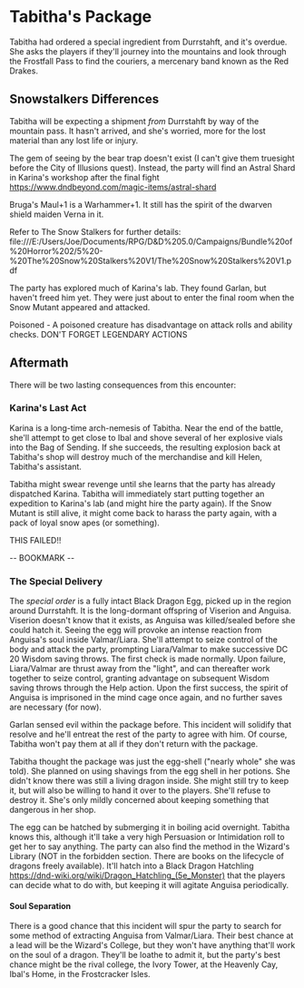 # Tabitha's Package
Tabitha had ordered a special ingredient from Durrstahft, and it's overdue. She asks the players if they'll journey into the mountains and look through the Frostfall Pass to find the couriers, a mercenary band known as the Red Drakes.

## Snowstalkers Differences
Tabitha will be expecting a shipment *from* Durrstahft by way of the mountain pass. It hasn't arrived, and she's worried, more for the lost material than any lost life or injury.

The gem of seeing by the bear trap doesn't exist (I can't give them truesight before the City of Illusions quest). Instead, the party will find an Astral Shard in Karina's workshop after the final fight https://www.dndbeyond.com/magic-items/astral-shard

Bruga's Maul+1 is a Warhammer+1. It still has the spirit of the dwarven shield maiden Verna in it.

Refer to The Snow Stalkers for further details: file:///E:/Users/Joe/Documents/RPG/D&D%205.0/Campaigns/Bundle%20of%20Horror%202/5%20-%20The%20Snow%20Stalkers%20V1/The%20Snow%20Stalkers%20V1.pdf

The party has explored much of Karina's lab. They found Garlan, but haven't freed him yet. They were just about to enter the final room when the Snow Mutant appeared and attacked.

Poisoned - A poisoned creature has disadvantage on attack rolls and ability checks.
DON'T FORGET LEGENDARY ACTIONS

## Aftermath
There will be two lasting consequences from this encounter:

### Karina's Last Act
Karina is a long-time arch-nemesis of Tabitha. Near the end of the battle, she'll attempt to get close to Ibal and shove several of her explosive vials into the Bag of Sending. If she succeeds, the resulting explosion back at Tabitha's shop will destroy much of the merchandise and kill Helen, Tabitha's assistant.

Tabitha might swear revenge until she learns that the party has already dispatched Karina. Tabitha will immediately start putting together an expedition to Karina's lab (and might hire the party again). If the Snow Mutant is still alive, it might come back to harass the party again, with a pack of loyal snow apes (or something).

THIS FAILED!!

-- BOOKMARK --
### The Special Delivery
The *special order* is a fully intact Black Dragon Egg, picked up in the region around Durrstahft. It is the long-dormant offspring of Viserion and Anguisa. Viserion doesn't know that it exists, as Anguisa was killed/sealed before she could hatch it. Seeing the egg will provoke an intense reaction from Anguisa's soul inside Valmar/Liara. She'll attempt to seize control of the body and attack the party, prompting Liara/Valmar to make successive DC 20 Wisdom saving throws. The first check is made normally. Upon failure, Liara/Valmar are thrust away from the "light", and can thereafter work together to seize control, granting advantage on subsequent Wisdom saving throws through the Help action. Upon the first success, the spirit of Anguisa is imprisoned in the mind cage once again, and no further saves are necessary (for now).

Garlan sensed evil within the package before. This incident will solidify that resolve and he'll entreat the rest of the party to agree with him. Of course, Tabitha won't pay them at all if they don't return with the package.

Tabitha thought the package was just the egg-shell ("nearly whole" she was told). She planned on using shavings from the egg shell in her potions. She didn't know there was still a living dragon inside. She might still try to keep it, but will also be willing to hand it over to the players. She'll refuse to destroy it. She's only mildly concerned about keeping something that dangerous in her shop.

The egg can be hatched by submerging it in boiling acid overnight. Tabitha knows this, although it'll take a very high Persuasion or Intimidation roll to get her to say anything. The party can also find the method in the Wizard's Library (NOT in the forbidden section. There are books on the lifecycle of dragons freely available). It'll hatch into a Black Dragon Hatchling https://dnd-wiki.org/wiki/Dragon_Hatchling_(5e_Monster) that the players can decide what to do with, but keeping it will agitate Anguisa periodically.

#### Soul Separation
There is a good chance that this incident will spur the party to search for some method of extracting Anguisa from Valmar/Liara. Their best chance at a lead will be the Wizard's College, but they won't have anything that'll work on the soul of a dragon. They'll be loathe to admit it, but the party's best chance might be the rival college, the Ivory Tower, at the Heavenly Cay, Ibal's Home, in the Frostcracker Isles.

